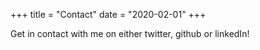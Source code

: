 +++
title = "Contact"
date = "2020-02-01"
+++

Get in contact with me on either twitter, github or linkedIn!
